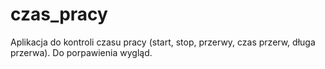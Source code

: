 # czas_pracy
Aplikacja do kontroli czasu pracy (start, stop, przerwy, czas przerw, długa przerwa). Do porpawienia wygląd.
